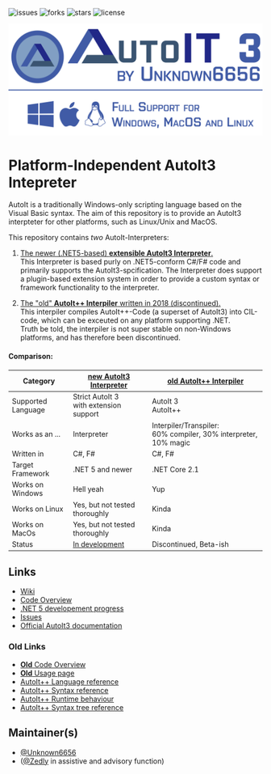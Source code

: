 ![issues](https://img.shields.io/github/issues/Unknown6656/AutoIt-Interpreter)
![forks](https://img.shields.io/github/forks/Unknown6656/AutoIt-Interpreter)
![stars](https://img.shields.io/github/stars/Unknown6656/AutoIt-Interpreter)
![license](https://img.shields.io/github/license/Unknown6656/AutoIt-Interpreter)

![Banner image](new/artwork/banner.png)

# Platform-Independent AutoIt3 Intepreter

AutoIt is a traditionally Windows-only scripting language based on the Visual Basic syntax.
The aim of this repository is to provide an AutoIt3 interpteter for other platforms, such as Linux/Unix and MacOS.

This repository contains _two_ AutoIt-Interpreters:

 1. [The newer (.NET5-based) **extensible AutoIt3 Interpreter**.](new/readme.md)
    <br/>
    This Interpreter is based purly on .NET5-conform C#/F# code and primarily supports the AutoIt3-spcification.
    The Interpreter does support a plugin-based extension system in order to provide a custom syntax or framework functionality to the interpreter.

 1. [The "old" **AutoIt++ Interpiler** written in 2018 (discontinued).](old/readme.md)
    <br/>
    This interpiler compiles AutoIt++-Code (a superset of AutoIt3) into CIL-code, which can be exceuted on any platform supporting .NET.
    <br/>
    Truth be told, the interpiler is not super stable on non-Windows platforms, and has therefore been discontinued.


#### Comparison:

Category | [new AutoIt3 Interpreter](new/readme.md) | [old AutoIt++ Interpiler](old/readme.md)
---------|---------------------|--------------------
Supported Language| Strict AutoIt 3<br/>with extension support | AutoIt 3<br/>AutoIt++ 
Works as an ... | Interpreter | Interpiler/Transpiler:<br/>60% compiler, 30% interpreter, 10% magic 
Written in | C#, F# | C#, F#
Target Framework | .NET 5 and newer | .NET Core 2.1
Works on Windows | Hell yeah | Yup
Works on Linux | Yes, but not tested thoroughly | Kinda
Works on MacOs | Yes, but not tested thoroughly | Kinda
Status | [In development](https://github.com/Unknown6656/AutoIt-Interpreter/projects/1) | Discontinued, Beta-ish


## Links

 - [Wiki](https://github.com/Unknown6656/AutoIt-Interpreter/wiki)
 - [Code Overview](./new)
 - [.NET 5 developement progress](https://github.com/Unknown6656/AutoIt-Interpreter/projects/1)
 - [Issues](https://github.com/Unknown6656/AutoIt-Interpreter/issues)
 - [Official AutoIt3 documentation](https://www.autoitscript.com/autoit3/docs/)

### Old Links

 - [**Old** Code Overview](./old)
 - [**Old** Usage page](old/doc/usage.md)
 - [AutoIt++ Language reference](old/doc/language.md)
 - [AutoIt++ Syntax reference](old/doc/syntax.md)
 - [AutoIt++ Runtime behaviour](old/doc/runtime.md)
 - [AutoIt++ Syntax tree reference](old/doc/syntax-tree.md)

## Maintainer(s)

 - [@Unknown6656](https://github.com/Unknown6656)
 - ([@Zedly](https://github.com/Zedly) in assistive and advisory function)

